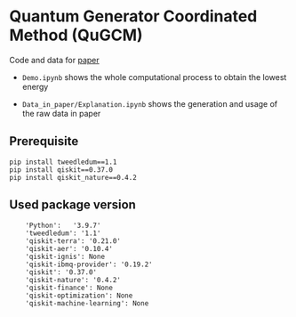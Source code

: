 # Quantum Generator Coordinated Method (QuGCM)

Code and data for [paper](https://journals.aps.org/prresearch/abstract/10.1103/PhysRevResearch.5.023200)

 * `Demo.ipynb` shows the whole computational process to obtain the lowest energy
 
 * `Data_in_paper/Explanation.ipynb` shows the generation and usage of the raw data in paper


## Prerequisite

```text
pip install tweedledum==1.1
pip install qiskit==0.37.0
pip install qiskit_nature==0.4.2
```


## Used package version

```
	'Python':	'3.9.7'
	'tweedledum': '1.1'
	'qiskit-terra': '0.21.0'
	'qiskit-aer': '0.10.4'
	'qiskit-ignis': None
	'qiskit-ibmq-provider': '0.19.2'
	'qiskit': '0.37.0'
	'qiskit-nature': '0.4.2'
	'qiskit-finance': None
	'qiskit-optimization': None
	'qiskit-machine-learning': None
```




